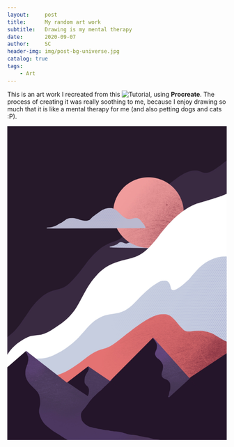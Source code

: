 ```yaml
---
layout:     post
title:      My random art work
subtitle:   Drawing is my mental therapy
date:       2020-09-07
author:     SC
header-img: img/post-bg-universe.jpg
catalog: true
tags:
    - Art
---
```


This is an art work I recreated from this ![Tutorial](https://www.youtube.com/watch?v=IDc4rAQzBPw), using **Procreate**. The process of creating it was really soothing to me, because I enjoy drawing so much that it is like a mental therapy for me (and also petting dogs and cats :P). 

![A Calm Night](../img/night.jpg)
